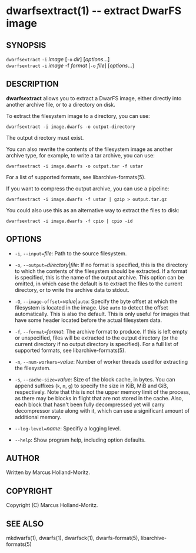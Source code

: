 dwarfsextract(1) -- extract DwarFS image
========================================

## SYNOPSIS

`dwarfsextract` `-i` *image* [`-o` *dir*] [*options*...]<br>
`dwarfsextract` `-i` *image* -f *format* [`-o` *file*] [*options*...]

## DESCRIPTION

**dwarfsextract** allows you to extract a DwarFS image, either directly
into another archive file, or to a directory on disk.

To extract the filesystem image to a directory, you can use:

    dwarfsextract -i image.dwarfs -o output-directory

The output directory must exist.

You can also rewrite the contents of the filesystem image as another
archive type, for example, to write a tar archive, you can use:

    dwarfsextract -i image.dwarfs -o output.tar -f ustar

For a list of supported formats, see libarchive-formats(5).

If you want to compress the output archive, you can use a pipeline:

    dwarfsextract -i image.dwarfs -f ustar | gzip > output.tar.gz

You could also use this as an alternative way to extract the files
to disk:

    dwarfsextract -i image.dwarfs -f cpio | cpio -id

## OPTIONS

  * `-i`, `--input=`*file*:
    Path to the source filesystem.

  * `-o`, `--output=`*directory*|*file*:
    If no format is specified, this is the directory to which the contents
    of the filesystem should be extracted. If a format is specified, this
    is the name of the output archive. This option can be omitted, in which
    case the default is to extract the files to the current directory, or
    to write the archive data to stdout.

  * `-O`, `--image-offset=`*value*|`auto`:
    Specify the byte offset at which the filesystem is located in the image.
    Use `auto` to detect the offset automatically. This is also the default.
    This is only useful for images that have some header located before the
    actual filesystem data.

  * `-f`, `--format=`*format*:
    The archive format to produce. If this is left empty or unspecified,
    files will be extracted to the output directory (or the current directory
    if no output directory is specified). For a full list of supported formats,
    see libarchive-formats(5).

  * `-n`, `--num-workers=`*value*:
    Number of worker threads used for extracting the filesystem.

  * `-s`, `--cache-size=`*value*:
    Size of the block cache, in bytes. You can append suffixes (`k`, `m`, `g`)
    to specify the size in KiB, MiB and GiB, respectively. Note that this is
    not the upper memory limit of the process, as there may be blocks in
    flight that are not stored in the cache. Also, each block that hasn't been
    fully decompressed yet will carry decompressor state along with it, which
    can use a significant amount of additional memory.

  * `--log-level=`*name*:
    Specifiy a logging level.

  * `--help`:
    Show program help, including option defaults.

## AUTHOR

Written by Marcus Holland-Moritz.

## COPYRIGHT

Copyright (C) Marcus Holland-Moritz.

## SEE ALSO

mkdwarfs(1), dwarfs(1), dwarfsck(1), dwarfs-format(5), libarchive-formats(5)
